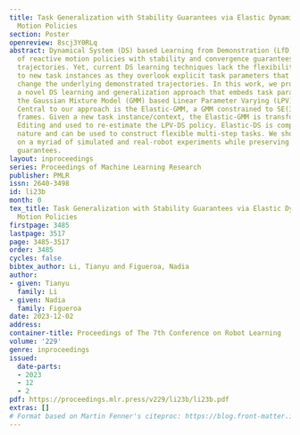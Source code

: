 ```yaml
---
title: Task Generalization with Stability Guarantees via Elastic Dynamical System
  Motion Policies
section: Poster
openreview: 8scj3Y0RLq
abstract: Dynamical System (DS) based Learning from Demonstration (LfD) allows learning
  of reactive motion policies with stability and convergence guarantees from a few
  trajectories. Yet, current DS learning techniques lack the flexibility to generalize
  to new task instances as they overlook explicit task parameters that inherently
  change the underlying demonstrated trajectories. In this work, we propose Elastic-DS,
  a novel DS learning and generalization approach that embeds task parameters into
  the Gaussian Mixture Model (GMM) based Linear Parameter Varying (LPV) DS formulation.
  Central to our approach is the Elastic-GMM, a GMM constrained to SE(3) task-relevant
  frames. Given a new task instance/context, the Elastic-GMM is transformed with Laplacian
  Editing and used to re-estimate the LPV-DS policy. Elastic-DS is compositional in
  nature and can be used to construct flexible multi-step tasks. We showcase its strength
  on a myriad of simulated and real-robot experiments while preserving desirable control-theoretic
  guarantees.
layout: inproceedings
series: Proceedings of Machine Learning Research
publisher: PMLR
issn: 2640-3498
id: li23b
month: 0
tex_title: Task Generalization with Stability Guarantees via Elastic Dynamical System
  Motion Policies
firstpage: 3485
lastpage: 3517
page: 3485-3517
order: 3485
cycles: false
bibtex_author: Li, Tianyu and Figueroa, Nadia
author:
- given: Tianyu
  family: Li
- given: Nadia
  family: Figueroa
date: 2023-12-02
address:
container-title: Proceedings of The 7th Conference on Robot Learning
volume: '229'
genre: inproceedings
issued:
  date-parts:
  - 2023
  - 12
  - 2
pdf: https://proceedings.mlr.press/v229/li23b/li23b.pdf
extras: []
# Format based on Martin Fenner's citeproc: https://blog.front-matter.io/posts/citeproc-yaml-for-bibliographies/
---
```

